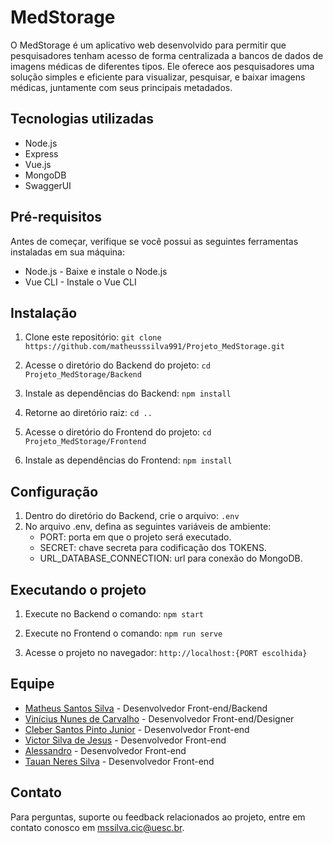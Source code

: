 # MedStorage

O MedStorage é um aplicativo web desenvolvido para permitir que pesquisadores tenham acesso de forma centralizada a bancos de dados de imagens médicas de diferentes tipos. Ele oferece aos pesquisadores uma solução simples e eficiente para visualizar, pesquisar, e baixar imagens médicas, juntamente com seus principais metadados.

## Tecnologias utilizadas

- Node.js
- Express
- Vue.js
- MongoDB
- SwaggerUI

## Pré-requisitos

Antes de começar, verifique se você possui as seguintes ferramentas instaladas em sua máquina:

- Node.js - Baixe e instale o Node.js
- Vue CLI - Instale o Vue CLI

## Instalação

1. Clone este repositório:
`git clone https://github.com/matheusssilva991/Projeto_MedStorage.git`

2. Acesse o diretório do Backend do projeto:
`cd Projeto_MedStorage/Backend`

3. Instale as dependências do Backend:
`npm install`

4. Retorne ao diretório raiz: 
`cd ..`

5. Acesse o diretório do Frontend do projeto:
 `cd Projeto_MedStorage/Frontend`

6. Instale as dependências do Frontend:
`npm install`

## Configuração

1. Dentro do diretório do Backend, crie o arquivo:
`.env`
2. No arquivo .env, defina as seguintes variáveis de ambiente:
    - PORT: porta em que o projeto será executado.
    - SECRET: chave secreta para codificação dos TOKENS.
    - URL_DATABASE_CONNECTION: url para conexão do MongoDB.

## Executando o projeto

1. Execute no Backend o comando:
`npm start`

2. Execute no Frontend o comando:
`npm run serve`

3. Acesse o projeto no navegador:
`http://localhost:{PORT escolhida}`

## Equipe

- [Matheus Santos Silva](https://github.com/matheusssilva991) - Desenvolvedor Front-end/Backend
- [Vinícius Nunes de Carvalho](https://github.com/vinincarvalho) - Desenvolvedor Front-end/Designer
- [Cleber Santos Pinto Junior](https://github.com/VictorSilvaJS) - Desenvolvedor Front-end
- [Victor Silva de Jesus](https://github.com/VictorSilvaJS) - Desenvolvedor Front-end
- [Alessandro](https://github.com/VictorSilvaJS) - Desenvolvedor Front-end
- [Tauan Neres Silva](https://github.com/Tauan-dev) - Desenvolvedor Front-end

## Contato

Para perguntas, suporte ou feedback relacionados ao projeto, entre em contato conosco em <mssilva.cic@uesc.br>.
